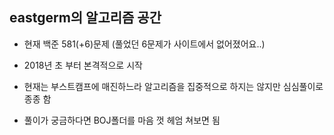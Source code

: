 ## eastgerm의 알고리즘 공간

- 현재 백준 581(+6)문제 (풀었던 6문제가 사이트에서 없어졌어요..)

- 2018년 초 부터 본격적으로 시작

- 현재는 부스트캠프에 매진하느라 알고리즘을 집중적으로 하지는 않지만 심심풀이로 종종 함

- 풀이가 궁금하다면 BOJ폴더를 마음 껏 헤엄 쳐보면 됨